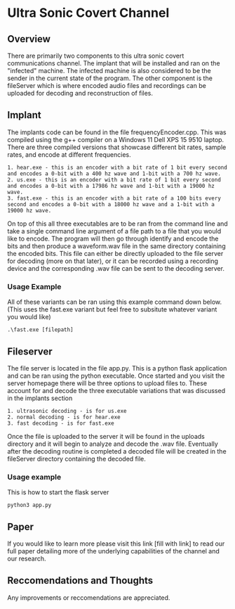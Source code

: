 ﻿# Ultra Sonic Covert Channel

## Overview
There are primarily two components to this ultra sonic covert communications channel.  The implant that will be installed and ran on the "infected" machine.  The infected machine is also considered to be the sender in the current state of the program.  The other component is the fileServer which is where encoded audio files and recordings can be uploaded for decoding and reconstruction of files.

## Implant
The implants code can be found in the file frequencyEncoder.cpp.  This was compiled using the g++ compiler on a Windows 11 Dell XPS 15 9510 laptop.  There are three compiled versions that showcase different bit rates, sample rates, and encode at different frequencies.  

```
1. hear.exe - this is an encoder with a bit rate of 1 bit every second and encodes a 0-bit with a 400 hz wave and 1-bit with a 700 hz wave.  
2. us.exe - this is an encoder with a bit rate of 1 bit every second and encodes a 0-bit with a 17986 hz wave and 1-bit with a 19000 hz wave.
3. fast.exe - this is an encoder with a bit rate of a 100 bits every second and encodes a 0-bit with a 18000 hz wave and a 1-bit with a 19000 hz wave.
```

On top of this all three executables are to be ran from the command line and take a single command line argument of a file path to a file that you would like to encode.  The program will then go through identify and encode the bits and then produce a waveform.wav file in the same directory containing the encoded bits.  This file can either be directly uploaded to the file server for decoding (more on that later), or it can be recorded using a recording device and the corresponding .wav file can be sent to the decoding server.

### Usage Example
All of these variants can be ran using this example command down below.  (This uses the fast.exe variant but feel free to subsitute whatever variant you would like)
```
.\fast.exe [filepath]
```

## Fileserver
The file server is located in the file app.py.  This is a python flask application and can be ran using the python executable. Once started and you visit the server homepage there will be three options to upload files to.  These account for and decode the three executable variations that was discussed in the implants section

```
1. ultrasonic decoding - is for us.exe
2. normal decoding - is for hear.exe
3. fast decoding - is for fast.exe
```

Once the file is uploaded to the server it will be found in the uploads directory and it will begin to analyze and decode the .wav file.  Eventually after the decoding routine is completed a decoded file will be created in the fileServer directory containing the decoded file.

### Usage example
This is how to start the flask server
```
python3 app.py
```

## Paper

If you would like to learn more please visit this link [fill with link] to read our full paper detailing more of the underlying capabilities of the channel and our research.

## Reccomendations and Thoughts 
Any improvements or reccomendations are appreciated. 